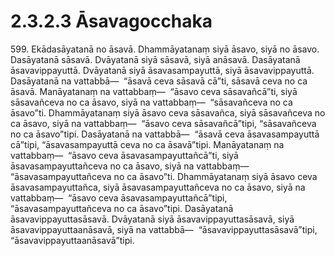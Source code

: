 # 2.3.2.3 Āsavagocchaka

599\. Ekādasāyatanā no āsavā. Dhammāyatanaṃ siyā āsavo, siyā no āsavo. Dasāyatanā sāsavā. Dvāyatanā siyā sāsavā, siyā anāsavā. Dasāyatanā āsavavippayuttā. Dvāyatanā siyā āsavasampayuttā, siyā āsavavippayuttā. Dasāyatanā na vattabbā—  “āsavā ceva sāsavā cā”ti, sāsavā ceva no ca āsavā. Manāyatanaṃ na vattabbaṃ—  “āsavo ceva sāsavañcā”ti, siyā sāsavañceva no ca āsavo, siyā na vattabbaṃ—  “sāsavañceva no ca āsavo”ti. Dhammāyatanaṃ siyā āsavo ceva sāsavañca, siyā sāsavañceva no ca āsavo, siyā na vattabbaṃ—  “āsavo ceva sāsavañcā”tipi, “sāsavañceva no ca āsavo”tipi. Dasāyatanā na vattabbā—  “āsavā ceva āsavasampayuttā cā”tipi, “āsavasampayuttā ceva no ca āsavā”tipi. Manāyatanaṃ na vattabbaṃ—  “āsavo ceva āsavasampayuttañcā”ti, siyā āsavasampayuttañceva no ca āsavo, siyā na vattabbaṃ—  “āsavasampayuttañceva no ca āsavo”ti. Dhammāyatanaṃ siyā āsavo ceva āsavasampayuttañca, siyā āsavasampayuttañceva no ca āsavo, siyā na vattabbaṃ—  “āsavo ceva āsavasampayuttañcā”tipi, “āsavasampayuttañceva no ca āsavo”tipi. Dasāyatanā āsavavippayuttasāsavā. Dvāyatanā siyā āsavavippayuttasāsavā, siyā āsavavippayuttaanāsavā, siyā na vattabbā—  “āsavavippayuttasāsavā”tipi, “āsavavippayuttaanāsavā”tipi.
